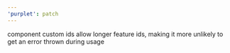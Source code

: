 ```yaml
---
'purplet': patch
---
```


component custom ids allow longer feature ids, making it more unlikely to get an error thrown during usage
